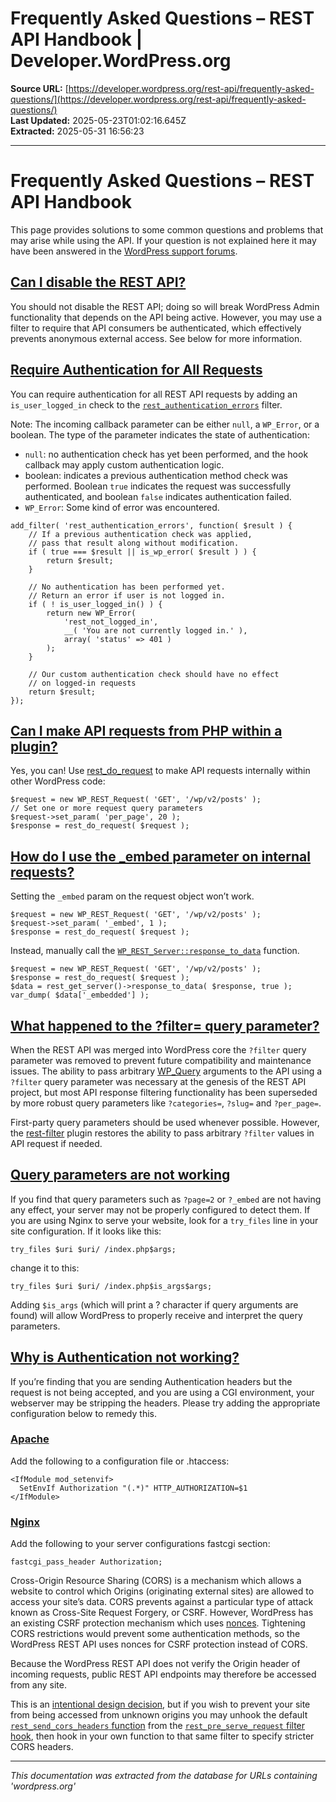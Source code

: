# Frequently Asked Questions – REST API Handbook | Developer.WordPress.org

**Source URL:** [https://developer.wordpress.org/rest-api/frequently-asked-questions/](https://developer.wordpress.org/rest-api/frequently-asked-questions/)  
**Last Updated:** 2025-05-23T01:02:16.645Z  
**Extracted:** 2025-05-31 16:56:23

---

# Frequently Asked Questions – REST API Handbook

This page provides solutions to some common questions and problems that may arise while using the API. If your question is not explained here it may have been answered in the [WordPress support forums](https://wordpress.org/support/topic-tag/rest-api).

## [Can I disable the REST API?](#can-i-disable-the-rest-api)

You should not disable the REST API; doing so will break WordPress Admin functionality that depends on the API being active. However, you may use a filter to require that API consumers be authenticated, which effectively prevents anonymous external access. See below for more information.

## [Require Authentication for All Requests](#require-authentication-for-all-requests)

You can require authentication for all REST API requests by adding an `is_user_logged_in` check to the [`rest_authentication_errors`](https://developer.wordpress.org/reference/hooks/rest_authentication_errors/) filter.

Note: The incoming callback parameter can be either `null`, a `WP_Error`, or a boolean. The type of the parameter indicates the state of authentication:

*   `null`: no authentication check has yet been performed, and the hook callback may apply custom authentication logic.
*   boolean: indicates a previous authentication method check was performed. Boolean `true` indicates the request was successfully authenticated, and boolean `false` indicates authentication failed.
*   `WP_Error`: Some kind of error was encountered.

```
add_filter( 'rest_authentication_errors', function( $result ) {
    // If a previous authentication check was applied,
    // pass that result along without modification.
    if ( true === $result || is_wp_error( $result ) ) {
        return $result;
    }

    // No authentication has been performed yet.
    // Return an error if user is not logged in.
    if ( ! is_user_logged_in() ) {
        return new WP_Error(
            'rest_not_logged_in',
            __( 'You are not currently logged in.' ),
            array( 'status' => 401 )
        );
    }

    // Our custom authentication check should have no effect
    // on logged-in requests
    return $result;
});
```

## [Can I make API requests from PHP within a plugin?](#can-i-make-api-requests-from-php-within-a-plugin)

Yes, you can! Use [rest\_do\_request](https://developer.wordpress.org/reference/functions/rest_do_request/) to make API requests internally within other WordPress code:

```
$request = new WP_REST_Request( 'GET', '/wp/v2/posts' );
// Set one or more request query parameters
$request->set_param( 'per_page', 20 );
$response = rest_do_request( $request );
```

## [How do I use the \_embed parameter on internal requests?](#how-do-i-use-the-_embed-parameter-on-internal-requests)

Setting the `_embed` param on the request object won’t work.

```
$request = new WP_REST_Request( 'GET', '/wp/v2/posts' );
$request->set_param( '_embed', 1 );
$response = rest_do_request( $request );
```

Instead, manually call the [`WP_REST_Server::response_to_data`](https://developer.wordpress.org/reference/classes/wp_rest_server/) function.

```
$request = new WP_REST_Request( 'GET', '/wp/v2/posts' );
$response = rest_do_request( $request );
$data = rest_get_server()->response_to_data( $response, true );
var_dump( $data['_embedded'] );
```

## [What happened to the ?filter= query parameter?](#what-happened-to-the-filter-query-parameter)

When the REST API was merged into WordPress core the `?filter` query parameter was removed to prevent future compatibility and maintenance issues. The ability to pass arbitrary [WP\_Query](https://developer.wordpress.org/reference/classes/wp_query/) arguments to the API using a `?filter` query parameter was necessary at the genesis of the REST API project, but most API response filtering functionality has been superseded by more robust query parameters like `?categories=`, `?slug=` and `?per_page=`.

First-party query parameters should be used whenever possible. However, the [rest-filter](https://github.com/wp-api/rest-filter) plugin restores the ability to pass arbitrary `?filter` values in API request if needed.

## [Query parameters are not working](#query-parameters-are-not-working)

If you find that query parameters such as `?page=2` or `?_embed` are not having any effect, your server may not be properly configured to detect them. If you are using Nginx to serve your website, look for a `try_files` line in your site configuration. If it looks like this:

```
try_files $uri $uri/ /index.php$args;
```

change it to this:

```
try_files $uri $uri/ /index.php$is_args$args;
```

Adding `$is_args` (which will print a ? character if query arguments are found) will allow WordPress to properly receive and interpret the query parameters.

## [Why is Authentication not working?](#why-is-authentication-not-working)

If you’re finding that you are sending Authentication headers but the request is not being accepted, and you are using a CGI environment, your webserver may be stripping the headers. Please try adding the appropriate configuration below to remedy this.

### [Apache](#apache)

Add the following to a configuration file or .htaccess:

```
<IfModule mod_setenvif>
  SetEnvIf Authorization "(.*)" HTTP_AUTHORIZATION=$1
</IfModule>
```

### [Nginx](#nginx)

Add the following to your server configurations fastcgi section:

```
fastcgi_pass_header Authorization;
```

Cross-Origin Resource Sharing (CORS) is a mechanism which allows a website to control which Origins (originating external sites) are allowed to access your site’s data. CORS prevents against a particular type of attack known as Cross-Site Request Forgery, or CSRF. However, WordPress has an existing CSRF protection mechanism which uses [nonces](https://developer.wordpress.org/plugins/security/nonces/). Tightening CORS restrictions would prevent some authentication methods, so the WordPress REST API uses nonces for CSRF protection instead of CORS.

Because the WordPress REST API does not verify the Origin header of incoming requests, public REST API endpoints may therefore be accessed from any site.

This is an [intentional design decision](https://core.trac.wordpress.org/changeset/40600), but if you wish to prevent your site from being accessed from unknown origins you may unhook the default [`rest_send_cors_headers` function](https://developer.wordpress.org/reference/functions/rest_send_cors_headers/) from the [`rest_pre_serve_request` filter hook](https://developer.wordpress.org/reference/hooks/rest_pre_serve_request/), then hook in your own function to that same filter to specify stricter CORS headers.

---

*This documentation was extracted from the database for URLs containing 'wordpress.org'*

